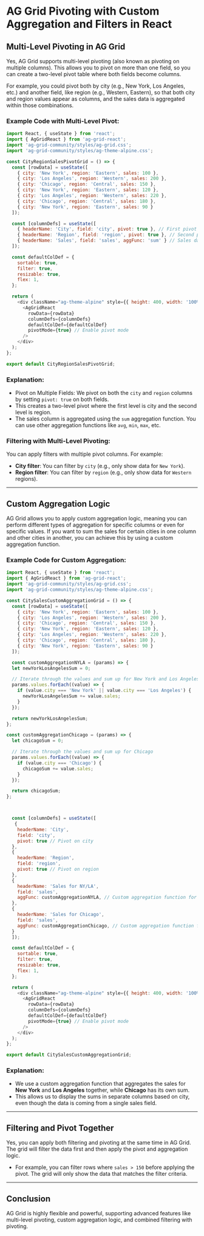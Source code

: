 
# AG Grid Pivoting with Custom Aggregation and Filters in React

## Multi-Level Pivoting in AG Grid

Yes, AG Grid supports multi-level pivoting (also known as pivoting on multiple columns). This allows you to pivot on more than one field, so you can create a two-level pivot table where both fields become columns.

For example, you could pivot both by city (e.g., New York, Los Angeles, etc.) and another field, like region (e.g., Western, Eastern), so that both city and region values appear as columns, and the sales data is aggregated within those combinations.

### Example Code with Multi-Level Pivot:

```javascript
import React, { useState } from 'react';
import { AgGridReact } from 'ag-grid-react';
import 'ag-grid-community/styles/ag-grid.css';
import 'ag-grid-community/styles/ag-theme-alpine.css';

const CityRegionSalesPivotGrid = () => {
  const [rowData] = useState([
    { city: 'New York', region: 'Eastern', sales: 100 },
    { city: 'Los Angeles', region: 'Western', sales: 200 },
    { city: 'Chicago', region: 'Central', sales: 150 },
    { city: 'New York', region: 'Eastern', sales: 120 },
    { city: 'Los Angeles', region: 'Western', sales: 220 },
    { city: 'Chicago', region: 'Central', sales: 180 },
    { city: 'New York', region: 'Eastern', sales: 90 }
  ]);

  const [columnDefs] = useState([
    { headerName: 'City', field: 'city', pivot: true }, // First pivot on city
    { headerName: 'Region', field: 'region', pivot: true }, // Second pivot on region
    { headerName: 'Sales', field: 'sales', aggFunc: 'sum' } // Sales data aggregated using sum
  ]);

  const defaultColDef = {
    sortable: true,
    filter: true,
    resizable: true,
    flex: 1,
  };

  return (
    <div className="ag-theme-alpine" style={{ height: 400, width: '100%' }}>
      <AgGridReact
        rowData={rowData}
        columnDefs={columnDefs}
        defaultColDef={defaultColDef}
        pivotMode={true} // Enable pivot mode
      />
    </div>
  );
};

export default CityRegionSalesPivotGrid;
```

### Explanation:
- Pivot on Multiple Fields: We pivot on both the `city` and `region` columns by setting `pivot: true` on both fields.
- This creates a two-level pivot where the first level is city and the second level is region.
- The sales column is aggregated using the `sum` aggregation function. You can use other aggregation functions like `avg`, `min`, `max`, etc.

### Filtering with Multi-Level Pivoting:
You can apply filters with multiple pivot columns. For example:
- **City filter**: You can filter by `city` (e.g., only show data for `New York`).
- **Region filter**: You can filter by `region` (e.g., only show data for `Western` regions).

---

## Custom Aggregation Logic

AG Grid allows you to apply custom aggregation logic, meaning you can perform different types of aggregation for specific columns or even for specific values. If you want to sum the sales for certain cities in one column and other cities in another, you can achieve this by using a custom aggregation function.

### Example Code for Custom Aggregation:

```javascript
import React, { useState } from 'react';
import { AgGridReact } from 'ag-grid-react';
import 'ag-grid-community/styles/ag-grid.css';
import 'ag-grid-community/styles/ag-theme-alpine.css';

const CitySalesCustomAggregationGrid = () => {
  const [rowData] = useState([
    { city: 'New York', region: 'Eastern', sales: 100 },
    { city: 'Los Angeles', region: 'Western', sales: 200 },
    { city: 'Chicago', region: 'Central', sales: 150 },
    { city: 'New York', region: 'Eastern', sales: 120 },
    { city: 'Los Angeles', region: 'Western', sales: 220 },
    { city: 'Chicago', region: 'Central', sales: 180 },
    { city: 'New York', region: 'Eastern', sales: 90 }
  ]);

  const customAggregationNYLA = (params) => {
  let newYorkLosAngelesSum = 0;

  // Iterate through the values and sum up for New York and Los Angeles
  params.values.forEach((value) => {
    if (value.city === 'New York' || value.city === 'Los Angeles') {
      newYorkLosAngelesSum += value.sales;
    }
  });

  return newYorkLosAngelesSum;
};

const customAggregationChicago = (params) => {
  let chicagoSum = 0;

  // Iterate through the values and sum up for Chicago
  params.values.forEach((value) => {
    if (value.city === 'Chicago') {
      chicagoSum += value.sales;
    }
  });

  return chicagoSum;
};



  const [columnDefs] = useState([
   {
    headerName: 'City', 
    field: 'city', 
    pivot: true // Pivot on city
  },
  {
    headerName: 'Region', 
    field: 'region', 
    pivot: true // Pivot on region
  },
  {
    headerName: 'Sales for NY/LA',
    field: 'sales',
    aggFunc: customAggregationNYLA, // Custom aggregation function for NY/LA
  },
  {
    headerName: 'Sales for Chicago',
    field: 'sales',
    aggFunc: customAggregationChicago, // Custom aggregation function for Chicago
  }
  ]);

  const defaultColDef = {
    sortable: true,
    filter: true,
    resizable: true,
    flex: 1,
  };

  return (
    <div className="ag-theme-alpine" style={{ height: 400, width: '100%' }}>
      <AgGridReact
        rowData={rowData}
        columnDefs={columnDefs}
        defaultColDef={defaultColDef}
        pivotMode={true} // Enable pivot mode
      />
    </div>
  );
};

export default CitySalesCustomAggregationGrid;
```

### Explanation:
- We use a custom aggregation function that aggregates the sales for **New York** and **Los Angeles** together, while **Chicago** has its own sum.
- This allows us to display the sums in separate columns based on city, even though the data is coming from a single sales field.

---

## Filtering and Pivot Together

Yes, you can apply both filtering and pivoting at the same time in AG Grid. The grid will filter the data first and then apply the pivot and aggregation logic.

- For example, you can filter rows where `sales > 150` before applying the pivot. The grid will only show the data that matches the filter criteria.

---

## Conclusion

AG Grid is highly flexible and powerful, supporting advanced features like multi-level pivoting, custom aggregation logic, and combined filtering with pivoting.
